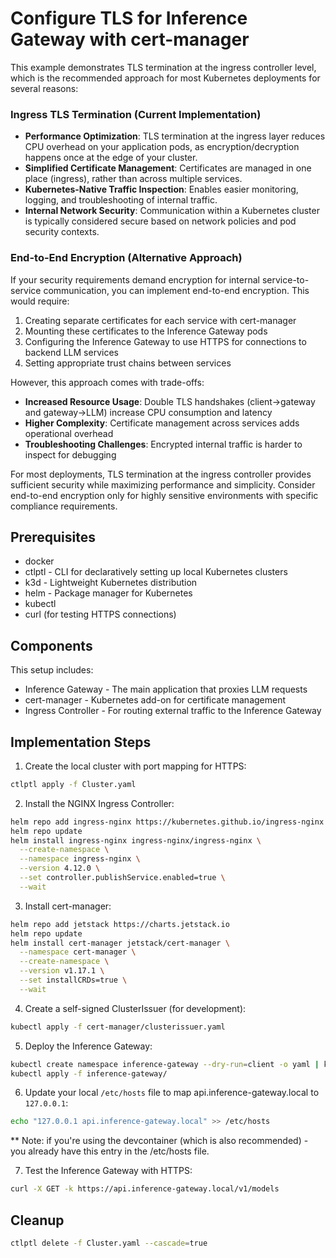 # Configure TLS for Inference Gateway with cert-manager

This example demonstrates TLS termination at the ingress controller level, which is the recommended approach for most Kubernetes deployments for several reasons:

### Ingress TLS Termination (Current Implementation)

- **Performance Optimization**: TLS termination at the ingress layer reduces CPU overhead on your application pods, as encryption/decryption happens once at the edge of your cluster.
- **Simplified Certificate Management**: Certificates are managed in one place (ingress), rather than across multiple services.
- **Kubernetes-Native Traffic Inspection**: Enables easier monitoring, logging, and troubleshooting of internal traffic.
- **Internal Network Security**: Communication within a Kubernetes cluster is typically considered secure based on network policies and pod security contexts.

### End-to-End Encryption (Alternative Approach)

If your security requirements demand encryption for internal service-to-service communication, you can implement end-to-end encryption. This would require:

1. Creating separate certificates for each service with cert-manager
2. Mounting these certificates to the Inference Gateway pods
3. Configuring the Inference Gateway to use HTTPS for connections to backend LLM services
4. Setting appropriate trust chains between services

However, this approach comes with trade-offs:

- **Increased Resource Usage**: Double TLS handshakes (client→gateway and gateway→LLM) increase CPU consumption and latency
- **Higher Complexity**: Certificate management across services adds operational overhead
- **Troubleshooting Challenges**: Encrypted internal traffic is harder to inspect for debugging

For most deployments, TLS termination at the ingress controller provides sufficient security while maximizing performance and simplicity. Consider end-to-end encryption only for highly sensitive environments with specific compliance requirements.

## Prerequisites

- docker
- ctlptl - CLI for declaratively setting up local Kubernetes clusters
- k3d - Lightweight Kubernetes distribution
- helm - Package manager for Kubernetes
- kubectl
- curl (for testing HTTPS connections)

## Components

This setup includes:

- Inference Gateway - The main application that proxies LLM requests
- cert-manager - Kubernetes add-on for certificate management
- Ingress Controller - For routing external traffic to the Inference Gateway

## Implementation Steps

1. Create the local cluster with port mapping for HTTPS:

```bash
ctlptl apply -f Cluster.yaml
```

2. Install the NGINX Ingress Controller:

```bash
helm repo add ingress-nginx https://kubernetes.github.io/ingress-nginx
helm repo update
helm install ingress-nginx ingress-nginx/ingress-nginx \
  --create-namespace \
  --namespace ingress-nginx \
  --version 4.12.0 \
  --set controller.publishService.enabled=true \
  --wait
```

3. Install cert-manager:

```bash
helm repo add jetstack https://charts.jetstack.io
helm repo update
helm install cert-manager jetstack/cert-manager \
  --namespace cert-manager \
  --create-namespace \
  --version v1.17.1 \
  --set installCRDs=true \
  --wait
```

4. Create a self-signed ClusterIssuer (for development):

```bash
kubectl apply -f cert-manager/clusterissuer.yaml
```

5. Deploy the Inference Gateway:

```bash
kubectl create namespace inference-gateway --dry-run=client -o yaml | kubectl apply --server-side=true -f -
kubectl apply -f inference-gateway/
```

6. Update your local `/etc/hosts` file to map api.inference-gateway.local to `127.0.0.1`:

```bash
echo "127.0.0.1 api.inference-gateway.local" >> /etc/hosts
```

\*\* Note: if you're using the devcontainer (which is also recommended) - you already have this entry in the /etc/hosts file.

7. Test the Inference Gateway with HTTPS:

```bash
curl -X GET -k https://api.inference-gateway.local/v1/models
```

## Cleanup

```bash
ctlptl delete -f Cluster.yaml --cascade=true
```
